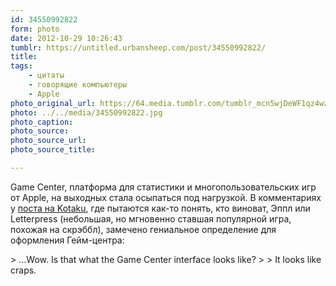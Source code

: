 ```yaml
---
id: 34550992822
form: photo
date: 2012-10-29 10:26:43
tumblr: https://untitled.urbansheep.com/post/34550992822/
title:
tags:
    - цитаты
    - говорящие компьютеры
    - Apple
photo_original_url: https://64.media.tumblr.com/tumblr_mcn5wjDeWF1qz4wzio1_1280.jpg
photo: ../../media/34550992822.jpg
photo_caption:
photo_source:
photo_source_url:
photo_source_title:

---
```


<p>Game Center, платформа для статистики и многопользовательских игр от Apple, на выходных стала осыпаться под нагрузкой. В комментариях у <a href="http://kotaku.com/5955318/apples-game-center-seems-to-be-malfunctioning-today-blame-letterpress">поста на Kotaku</a>, где пытаются как-то понять, кто виноват, Эппл или Letterpress (небольшая, но мгновенно ставшая популярной игра, похожая на скрэббл), замечено гениальное определение для оформления Гейм-центра:</p>

<p>&gt; …Wow. Is that what the Game Center interface looks like?
&gt;
&gt; It looks like craps.</p>
